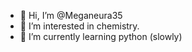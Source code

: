 - 👋 Hi, I’m @Meganeura35
- 👀 I’m interested in chemistry. 
- 🌱 I’m currently learning python (slowly)
<!---
Meganeura35/Meganeura35 is a ✨ special ✨ repository because its `README.md` (this file) appears on your GitHub profile.
You can click the Preview link to take a look at your changes.
--->

